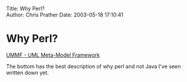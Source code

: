 Title: Why Perl?  
Author: Chris Prather
Date: 2003-05-18 17:10:41

# Why Perl?
<a title="UMMF - UML Meta-Model Framework" href="http://ummf.sourceforge.net/">UMMF - UML Meta-Model Framework</a>

The bottom has the best description of why perl and not Java I've seen written down yet. 
